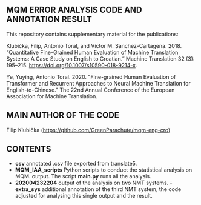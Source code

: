 MQM ERROR ANALYSIS CODE AND ANNOTATION RESULT
-----

This repository contains supplementary material for the publications:

Klubička, Filip, Antonio Toral, and Víctor M. Sánchez-Cartagena. 2018. “Quantitative Fine-Grained Human Evaluation of Machine Translation Systems: A Case Study on English to Croatian.” Machine Translation 32 (3): 195–215. https://doi.org/10.1007/s10590-018-9214-x.

Ye, Yuying, Antonio Toral. 2020. "Fine-grained Human Evaluation of Transformer and Recurrent Approaches to Neural Machine Translation for English-to-Chinese." The 22nd Annual Conference of the European Association for Machine Translation.

MAIN AUTHOR OF THE CODE
-----
Filip Klubička (https://github.com/GreenParachute/mqm-eng-cro)

CONTENTS
------
- **csv** annotated .csv file exported from translate5.
- **MQM_IAA_scripts** Python scripts to conduct the statistical analysis on MQM. output. The script **main.py** runs all the analysis.
- **202004232204** output of the analysis on two NMT systems.
-**extra_sys** additional annotation of the third NMT system, the code adjusted for analysing this single output and the result.